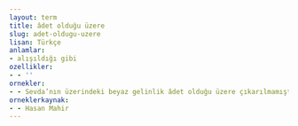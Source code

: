 ```yaml
---
layout: term
title: âdet olduğu üzere
slug: adet-oldugu-uzere
lisan: Türkçe
anlamlar:
- alışıldığı gibi
ozellikler:
- - ''
ornekler:
- - Sevda’nın üzerindeki beyaz gelinlik âdet olduğu üzere çıkarılmamıştı.
orneklerkaynak:
- - Hasan Mahir
---
```

